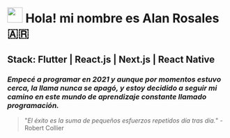 #  <img src="https://github.com/user-attachments/assets/5a7625b1-7a1c-4b1d-93e4-b6b612ed537c" width="35" height="35"> Hola! mi nombre es Alan Rosales 🇦🇷
## Stack: Flutter | React.js | Next.js | React Native

### *Empecé a programar en 2021 y aunque por momentos estuvo cerca, la llama nunca se apagó, y estoy decidido a seguir mi camino en este mundo de aprendizaje constante llamado programación.*

> "*El éxito es la suma de pequeños esfuerzos repetidos día tras día.*" - Robert Collier


